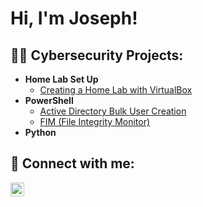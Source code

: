 <h1>Hi, I'm Joseph! 

<h2>👨‍💻 Cybersecurity Projects:</h2>

- <b>Home Lab Set Up </b>
  - [Creating a Home Lab with VirtualBox](https://github.com/JMyers261/VirtualBoxHomeLabSetUp)
- <b>PowerShell</b>
  - [Active Directory Bulk User Creation]()
  - [FIM (File Integrity Monitor)]()
- <b>Python</b>








<h2> 🤳 Connect with me:</h2>





<a href='https://www.linkedin.com/in/joseph-myers-401851182/'>
<img align="left" alt="Joseph Myers | LinkedIn" width="22px" src="https://cdn.jsdelivr.net/npm/simple-icons@v3/icons/linkedin.svg" />





[twitter]: https://twitter.com/
[youtube]: https://www.youtube.com/
[instagram]: https://www.instagram.com/
[linkedin]: https://linkedin.com/

<!--
**jmyers261/jmyers261** is a ✨ _special_ ✨ repository because its `README.md` (this file) appears on your GitHub profile.

Here are some ideas to get you started:

- 🔭 I’m currently working on ...
- 🌱 I’m currently learning ...
- 👯 I’m looking to collaborate on ...
- 🤔 I’m looking for help with ...
- 💬 Ask me about ...
- 📫 How to reach me: ...
- 😄 Pronouns: ...
- ⚡ Fun fact: ...
-->
